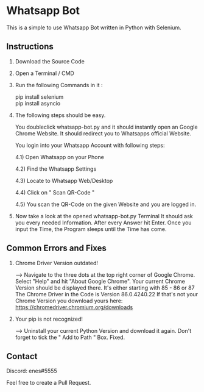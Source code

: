 # Whatsapp Bot

This is a simple to use Whatsapp Bot written in Python with Selenium.

## Instructions

1) Download the Source Code

2) Open a Terminal / CMD

3) Run the following Commands in it :
   
   pip install selenium  
   pip install asyncio
   
4) The following steps should be easy.
   
   You doubleclick whatsapp-bot.py and it should instantly open an Google Chrome Website.
   It should redirect you to Whatsapps official Website.
  
   You login into your Whatsapp Account with following steps:
   
   4.1) Open Whatsapp on your Phone
   
   4.2) Find the Whatsapp Settings
   
   4.3) Locate to Whatsapp Web/Desktop
   
   4.4) Click on " Scan QR-Code "
   
   4.5) You scan the QR-Code on the given Website and you are logged in.
      
5) Now take a look at the opened whatsapp-bot.py Terminal
   It should ask you every needed Information.
   After every Answer hit Enter.
   Once you input the Time, the Program sleeps until the Time has come.
   
## Common Errors and Fixes

1) Chrome Driver Version outdated!

   --> Navigate to the three dots at the top right corner of Google Chrome.
       Select "Help" and hit "About Google Chrome".
       Your current Chrome Version should be displayed there. It's either starting with 85 - 86 or 87
       The Chrome Driver in the Code is Version 86.0.4240.22
       If that's not your Chrome Version you download yours here: https://chromedriver.chromium.org/downloads
       
2) Your pip is not recognized!

   --> Uninstall your current Python Version and download it again.
       Don't forget to tick the " Add to Path " Box. Fixed.
       
## Contact

Discord: enes#5555

Feel free to create a Pull Request. 
